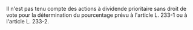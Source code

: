   
Il n'est pas tenu compte des actions à dividende prioritaire sans droit de vote pour la détermination du pourcentage prévu à l'article L. 233-1 ou à l'article L. 233-2.  

  
